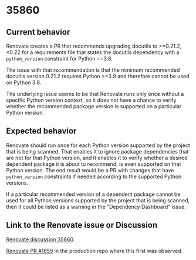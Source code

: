 # 35860

## Current behavior

Renovate creates a PR that recommends upgrading docutils to >=0.21.2,<0.22
for a requirements file that states the docutils dependency with a
`python_version` constraint for Python ==3.8.

The issue with that recommendation is that the minimum recommended docutils
version 0.21.2 requires Python >=3.9 and therefore cannot be used on Python 3.8.

The underlying issue seems to be that Renovate runs only once without a specific
Python version context, so it does not have a chance to verify whether the
recommended package version is supported on a particular Python version.

## Expected behavior

Renovate should run once for each Python version supported by the project that
is being scanned. That enables it to ignore package dependencies that are not
for that Python version, and it enables it to verify whether a desired
dependent package it is about to recommend, is even supported on that Python
version. The end result would be a PR with changes that have `python_version`
constraints if needed according to the supported Python versions.

If a particular recommended version of a dependent package cannot be used for
all Python versions supported by the project that is being scanned, then
it could be listed as a warning in the "Dependency Dashboard" issue.

## Link to the Renovate issue or Discussion

[Renovate discussion 35860](https://github.com/renovatebot/renovate/discussions/35860).

[Renovate PR #1859](https://github.com/zhmcclient/python-zhmcclient/pull/1859)
in the production repo where this first was observed.
